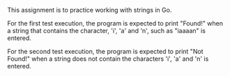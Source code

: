 This assignment is to practice working with strings in Go.

For the first test execution, the program is expected to print "Found!" when a string that contains the character, 'i', 'a' and 'n', such as "iaaaan" is entered.

For the second test execution, the program is expected to print "Not Found!" when a string does not contain the characters 'i', 'a' and 'n' is entered.